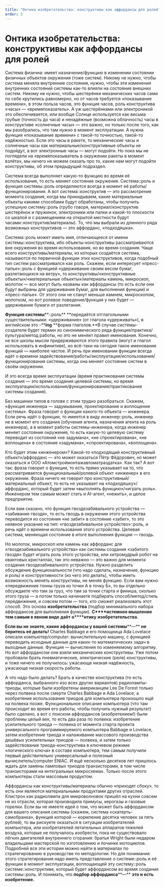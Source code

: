 ```yaml
---
title: "Онтика изобретательства: конструктивы как аффордансы для ролей"
order: 3
---
```


# Онтика изобретательства: конструктивы как аффордансы для ролей

Система физична: имеет назначение/функцию в изменении состоянии физичных объектов окружения (тоже систем). Никому не нужно, чтобы система меняла внутренние состояния, нужно, чтобы эти изменения внутренних состояний системы как-то влияли на состояние внешних систем. Никому не нужно, чтобы шестерёнки механических часов сами по себе крутились равномерно, но от часов требуется «показывание времени», в этом польза часов, это функция часов, роль конструктива «часы» — «времяпоказатель». А уж шестерёнками или электроникой это обеспечивается, или вообще Солнце используется как весьма грубые (точность до часа) и ненадёжные (возможна облачность) часы в конструктиве «солнечные часы» — это важно, но только после того, как мы разобрались, что там нужно в момент эксплуатации. А нужна функция «показывание времени» с такой-то точностью, такой-то надёжностью. Если это часы в ракете, то механические часы и солнечные часы как материальные/конструктивные объекты не подойдут, а вот электронные часы — могут подойти. Но пока мы не поглядели на «времяпоказыватель в окружении ракеты в момент взлёта», мы ничего не можем сказать про то, какие нам могут подойти конструктивы, об этом предыдущий подраздел.

Система всегда выполняет какую-то функцию во время её использования, то есть меняет состояние окружения. Система::роль и функция системы::роль определяются всегда в момент её работы/функционирования. А вот система::конструктив — это рассмотрение момента создания, когда мы прикидываем, какие материальные объекты какими способами будут обработаны, чтобы получить успешную систему::роль (грубо говоря, материал/конструктив шестерёнок и пружинок, электроники или палки и какой-то плоскости со шкалой и с размещением на открытой местности будут часами::конструктив/материалы). То, что мы выбрали из длинного ряда возможных конструктивов — это аффорданс, «подходяшка».

Система::роль может иметь имя, отличающееся от имени системы::конструктива, ибо объекты-конструктивы рассматриваются вне окружения во время использования, но во время создания. Чаще всего конструктивы/материалы, из которых создаётся система, называются по первичной функции этих конструктивов, когда подобный тип систем рассматривался как роль. Скажем, если интересует «пресс-папье»::роль с функцией «удерживание своим весом бумаг, разлетающихся на ветру», то конструктивы/«конструктивные объекты»/«материальные объекты»/материалы камень, микроскоп, молоток — все могут быть названы как аффордансы (то есть если они будут выбраны для удерживания бумаг, для выполнения функции) и «пресс-папье». От этого они не станут меньше камнем, микроскопом, молотком, но вот ролевое поведение/функция у них будет — удерживание бумаги от разлетания.

**Функция системы****::роль** **передаётся отглагольными существительными: «удерживание» (от глагола «удерживать»), в английском это -****ing** **форма глаголов.**В случае системы-создателя будет термин из синонимического ряда функция/практика/культура/метод работы, но это не меняет правил именования. Конечно, не все школы мысли придерживаются этого правила (могут и глагол использовать в инфинитиве), но всё-таки на сегодня такое именование функций — наиболее частое. И речь при именовании функции всегда идёт о времени задействования/работы/эксплуатации/использования/функционирования системы, когда она меняет состояние систем в своём окружении.

И это всегда время эксплуатации (время практикования системы создания — это время создания целевой системы, но время эксплуатации/использования/функционирования/практикования системы создания).

Без машинки типов в голове с этим трудно разобраться. Скажем, «функция инженера — задумывание, проектирование и воплощение системы». Фраза говорит о функции какого-то объекта — инженера. Если речь идёт о функции, то имеется в виду инженер::роль, инженер не в момент его создания (обучения агента, назначения агента на роль инженера), а в момент работы системы-инженера, когда инженер меняет состояние окружения, то есть какую-то целевую систему переводит из состояний «не задумана», «не спроектирована», «не воплощена» в состояние «задумана», «спроектирована», «воплощена».

Кто будет этим «инженером»? Какой-то «подходящий конструктивный объект»/аффорданс — это может оказаться Пётр Фёдорович, но может оказаться и ООО «Атомстроймонтажавтоматраздатка». Как так? А вот так: фраза говорит о функции, то есть прямо указывает на то, что рассматривается функциональный/ролевой объект «инженер» в его окружении. Фраза ничего не говорит про конструктивный/материальный объект, то есть не указывает на «подходяшку»/аффорданс, который будет затем «выполнять функцию»/«играть роль». Инженером тем самым может стать и AI-агент, «нежить», и целое предприятие.

Если вам сказано, что функция гвоздезабивального устройства — «забивание гвоздя», то есть гвоздь в окружении этого устройства переводится из состояния «не забит» в состояние «забит», то это неявное указание на тип: «гвоздезабивальное устройство»::роль, и речь идёт о времени использования этого устройства. Целевая система, меняющая состояние в итоге выполнения функции — гвоздь.

Но молоток, микроскоп или камень как аффорданс для «гвоздезабивального устройства» как системы создания «забитого гвоздя» будет играть роль этого устройства, или хитромудрый робот на квантовых кристаллах, так это неважно — это важно для момента создания гвоздезабивального устройства. Нужно разделить обсуждение функциональности (что надо сделать, назначение, функцию и роль) и конструктивности (из чего это делать), чтобы иметь возможность менять конструктивы, не меняя функцию. Если вам нужно «передвижение тонны груза из точки А в точку Б», то вы отдельно обсуждаете что там за груз, что там за точки старта и финиша, сколько этого груза — а потом только начинаете подбирать способ/метод/стиль передвижения, и совсем потом — того, кто сможет реализовать этот способ. Это основа **изобретательства** (подбор минимального набора аффордансов для выполнения функции). **С****истемное мышление тем самым в явном виде** **даёт** **о****нтику** **изобретательства.**

**Если вы не знаете, какие аффордансы у вашей системы****—** **не беритесь её делать!** Charles Babbage и его помощница Ada Lovelace описали компьютер/computer: вычислительную машину, с функцией переводить исходные данные для каких-то математических задач в выходные данные. Функция — вычисления по изменяемому алгоритму. Но вот аффордансом они взяли механические конструктивы. Уже потом пробовали брать пневматические, электрические (реле) конструктивы, и тоже ничего не получилось: ужасающе низкая надёжность, ужасающе низкая скорость работы.

А что надо было делать? Брать в качестве конструктива (то есть аффорданса, выбранного изо всех других вариантов) радиолампы-триоды, которые были изобретены американцем Lee De Forest только через полвека после смерти Charles Babbage и Ada Lovelace, а изобретение использования триодов для компьютера произошло ещё на полвека позже. Функциональное описание компьютера (что там происходит во время его работы, чтобы получить нужный результат) было сделано, а вот с поиском аффордансов (изобретением!) были проблемы целый век, то есть два раза по полвека: изобретение усилительного триода — полвека от момента старта проекта универсального программируемого компьютера Babbage и Lovelace, затем изобретение триода и налаживание массового производства дешёвых усилительных триодов — полвека, и затем только задействование триода-конструктива в ключевом режиме «логического ключа» в составе компьютера, тем самым получили первый действительно универсальный и полезный вычислитель/computer ENIAC. И ещё несколько десятков лет пришлось ждать для замены ламповых триодов транзисторами, в том числе транзисторами на интегральных микросхемах. Только после этого компьютеры стали массовым продуктом.

Аффордансы как конструктивы/материалы обычно «приходят сбоку», то есть они являются материальными продуктами других отраслей. Клистрон как радиолампа для микроволновок пришёл на кухни совсем не из отрасли, которая производила примусы, керогазы и газовые горелки. Если вы не имеете идей о том, что может быть аффордансом для вашего описания системы (скажем, система «скатерть-самобранка», функция которой — кормление десятка человек за пять рублей), то вы рискуете оказаться в ситуации изобретателей компьютера, или изобретателей летательных аппаратов тяжелей воздуха, которые не получалось изобрести, пока не существовало лёгких двигателей внутреннего сгорания: братья Wright были недаром владельцами мастерской по изготовлению и починке мотоциклов. Подробней все эти истории можно найти в материалах по стратегированию в руководстве по методологии. Но для понимания этого стратегирования надо иметь представление о системе::роль и её функции в момент эксплуатации, воплощающей эту систему::роль системе::конструктиве, который будет аффордансом во время создания системы::роль. И понимать, что **подбор аффорданса****—** **это и есть изобретение.**